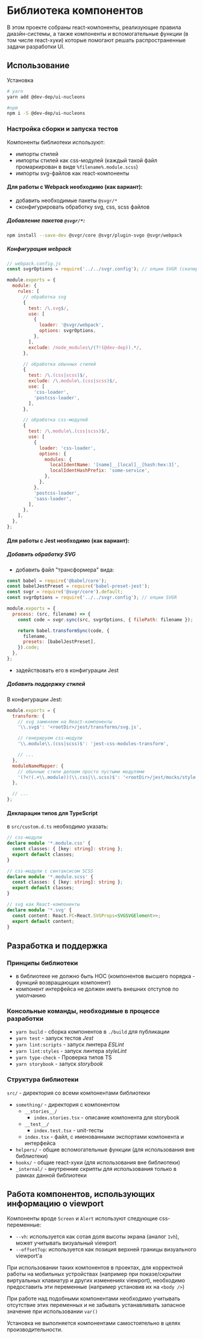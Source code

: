 # Библиотека компонентов

В этом проекте собраны react-компоненты, реализующие правила диазйн-системы, а также компоненты и вспомогательные функции (в том числе react-хуки) которые помогают решать распространенные задачи разработки UI.

## Использование

Установка
```bash
# yarn
yarn add @dev-dep/ui-nucleons

#npm
npm i -S @dev-dep/ui-nucleons
```

### Настройка сборки и запуска тестов
Компоненты библиотеки используют:
- импорты стилей
- импорты стилей как css-модулей (каждый такой файл промаркирован в виде `%filename%.module.scss`)
- импорты svg-файлов как react-компоненты

#### Для работы с Webpack необходимо (как вариант):
- добавить необходимые пакеты `@svgr/*`
- сконфигурировать обработку svg, css, scss файлов

##### Добавление пакетов `@svgr/*`:
```bash
npm install --save-dev @svgr/core @svgr/plugin-svgo @svgr/webpack
```

##### Конфигурация webpack
```js
// webpack.config.js
const svgrOptions = require('../../svgr.config'); // опции SVGR (скопировать из данного проекта)

module.exports = {
  module: {
    rules: [
      // обработка svg
      {
        test: /\.svg$/,
        use: [
          {
            loader: '@svgr/webpack',
            options: svgrOptions,
          },
        ],
        exclude: /node_modules\/(?!(@dev-dep)).*/,
      },

      // обработка обычных стилей
      {
        test: /\.(css|scss)$/,
        exclude: /\.module\.(css|scss)$/,
        use: [
          'css-loader',
          'postcss-loader',
        ],
      },

      // обработка css-модулей
      {
        test: /\.module\.(css|scss)$/,
        use: [
          {
            loader: 'css-loader',
            options: {
              modules: {
                localIdentName: '[name]__[local]__[hash:hex:3]',
                localIdentHashPrefix: 'some-service',
              },
            },
          },
          'postcss-loader',
          'sass-loader',
        ],
      },
    ],
  },
};
```

#### Для работы с Jest необходимо (как вариант):

##### Добавить обработку SVG

- добавить файл "трансформера" вида:
```js
const babel = require('@babel/core');
const babelJestPreset = require('babel-preset-jest');
const svgr = require('@svgr/core').default;
const svgrOptions = require('../../svgr.config'); // опции SVGR

module.exports = {
  process: (src, filename) => {
    const code = svgr.sync(src, svgrOptions, { filePath: filename });

    return babel.transformSync(code, {
      filename,
      presets: [babelJestPreset],
    }).code;
  },
};
```
- задействовать его в конфигурации Jest

##### Добавить поддержку стилей

В конфигурации Jest:
```js
module.exports = {
  transform: {
    // svg заменяем на React-компоненты
    '\\.svg$': '<rootDir>/jest/transforms/svg.js',

    // генерируем css-модули
    '\\.module\\.(css|scss)$': 'jest-css-modules-transform',

    // ...
  },
  moduleNameMapper: {
    // обычные стили делаем просто пустыми модулями
    '(?<!(.+\\.module))(\\.css|\\.scss)$': '<rootDir>/jest/mocks/style.js',
  },

  // ...
};
```

#### Декларации типов для TypeScript

в `src/custom.d.ts` необходимо указать:

```ts
// css-модули
declare module '*.module.css' {
  const classes: { [key: string]: string };
  export default classes;
}

// css-модули с синтаксисом SCSS
declare module '*.module.scss' {
  const classes: { [key: string]: string };
  export default classes;
}

// svg как React-компоненты
declare module '*.svg' {
  const content: React.FC<React.SVGProps<SVGSVGElement>>;
  export default content;
}
```

## Разработка и поддержка

### Принципы библиотеки

- в библиотеке не должно быть HOC (компонентов высшего порядка - функций возвращающих компонент)
- компонент интерфейса не должен иметь внешних отступов по умолчанию

### Консольные команды, необходимые в процессе разработки
* ```yarn build``` - сборка компонентов в `./build` для публикации
* ```yarn test``` - запуск тестов *Jest*
* ```yarn lint:scripts``` - запуск линтера *ESLint*
* ```yarn lint:styles``` - запуск линтера *styleLint*
* ```yarn type-check``` - Проверка типов TS
* ```yarn storybook``` - запуск *storybook*

### Структура библиотеки

`src/` - директория со всеми компонентами библиотеки
* `something/` - директория с компонентом
    * `__stories__/`
        * `index.stories.tsx` - описание компонента для storybook
    * `__test__/`
        * `index.test.tsx` - unit-тесты
    * `index.tsx` - файл, с именованными экспортами компонента и интерфейса
* `helpers/` - общие вспомогательные функции (для использования вне библиотеки)
* `hooks/` - общие react-хуки (для использования вне библиотеки)
* `_internal/` - внутренние скрипты для использования только в рамках данной библиотеки

## Работа компонентов, использующих информацию о viewport

Компоненты вроде `Screen` и `Alert` используют следующие css-переменные:

- `--vh`: используется как сотая доля высоты экрана (аналог `1vh`), может учитывать визуальный viewport
- `--offsetTop`: используется как позиция верхней границы визуального viewport'а

При использовании таких компонентов в проектах, для корректной работы на мобильных устройствах (например при показе/скрытии виртуальных клавиатур и других изменениях viewport), необходимо предоставить эти переменные (например установив их на `<body />`)

При работе над подобными компонентами необходимо учитывать отсутствие этих переменных и не забывать устанавливать запасное значение при использовании `var()`

Установка не выполняется компонентами самостоятельно в целях производительности.
